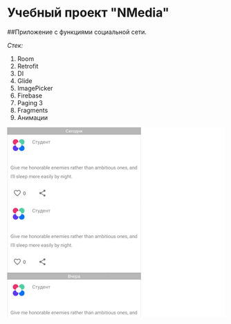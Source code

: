 # Учебный проект "NMedia"

##Приложение с функциями социальной сети.

_Стек:_
1. Room
2. Retrofit
3. DI
4. Glide
5. ImagePicker
6. Firebase
7. Paging 3
8. Fragments
9. Анимации


![](https://github.com/netology-code/andad-homeworks/raw/master/04_recycler/pic/separators.png)
